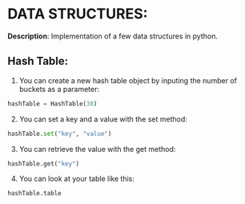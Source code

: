 # DATA STRUCTURES: 

**Description**: Implementation of a few data structures in python.

## Hash Table:

1) You can create a new hash table object by inputing the number of buckets as a parameter:

```Python
hashTable = HashTable(30)
```

2) You can set a key and a value with the set method:

```Python
hashTable.set("key", "value")
```

3) You can retrieve the value with the get method:

```Python
hashTable.get("key")
```

4) You can look at your table like this:

```Python
hashTable.table
```

